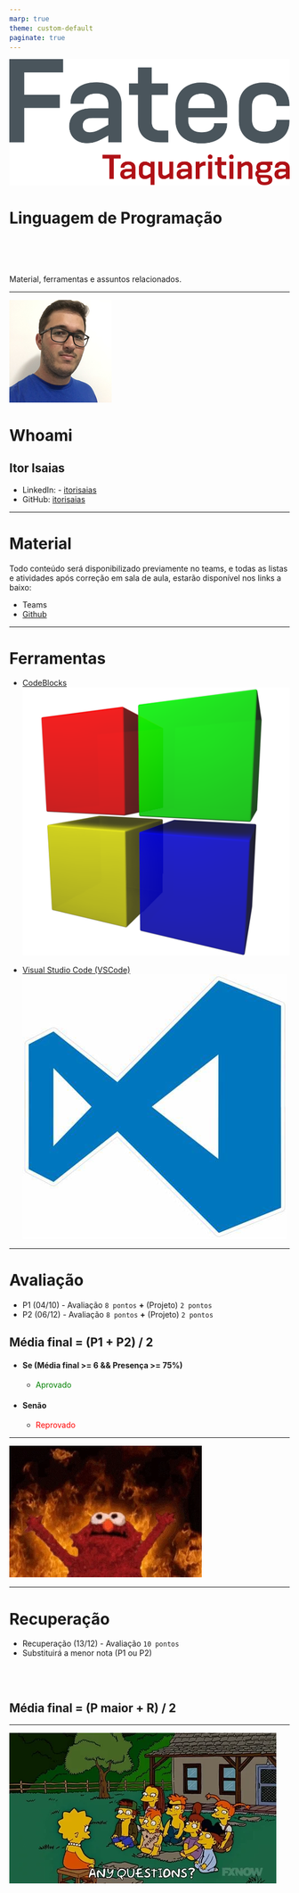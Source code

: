 ```yaml
---
marp: true
theme: custom-default
paginate: true
---
```


<!-- _backgroundImage: url('./img/hero-background.svg') -->

![bg left:40% 90%](./img/logoFatec.svg)
# **Linguagem de Programação**

<br>
<br>
<br>

Material, ferramentas e assuntos relacionados.

---

![bg left:40%](./img/22206344.png)

# **Whoami**
## Itor Isaias

- <i class="fa-brands fa-linkedin"></i> LinkedIn: - [itorisaias](https://www.linkedin.com/in/itorisaias/)
- <i class="fa-brands fa-github"></i> GitHub: [itorisaias](https://github.com/itorisaias)

---

# **Material**

Todo conteúdo será disponibilizado previamente no teams, e todas as listas e atividades após correção em sala de aula, estarão disponível nos links a baixo:

- Teams
- [Github](https://github.com/itorisaias/fatectq-linguagem-de-programa-o)

---

# **Ferramentas**

- [CodeBlocks](https://codeforwin.org/c-programming/create-compile-run-c-program-using-codeblocks)
![h:50px](./img/d73n2y9-fc7e0a66-1dd8-42d2-9aba-29a33990067b.png)

- [Visual Studio Code (VSCode)](https://www.freecodecamp.org/news/how-to-write-and-run-c-cpp-code-on-visual-studio-code/)
![h:50px](./img/OIP.jpg)

---

# **Avaliação**

- P1 (04/10) - Avaliação `8 pontos` **+** (Projeto) `2 pontos`
- P2 (06/12) - Avaliação `8 pontos` **+** (Projeto) `2 pontos`

## **Média final** = (P1 + P2) / 2

- #### Se (Média final >= 6 && Presença >= 75%)
  - <span style="color: green">Aprovado</span>
- #### Senão
  - <span style="color: red">Reprovado</span>

---

![bg](./img/Lopx9eUi34rbq.webp)

---

# **Recuperação**

- Recuperação (13/12) - Avaliação `10 pontos`
- Substituirá a menor nota (P1 ou P2)

<br>
<br>

## **Média final** = (P maior + R) / 2

---

![bg](./img/3o6MbudLhIoFwrkTQY.webp)
